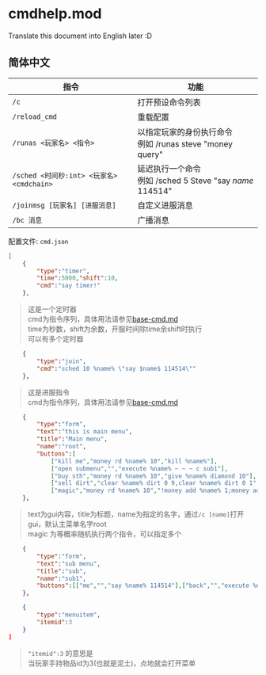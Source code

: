# cmdhelp.mod

Translate this document into English later :D

## 简体中文

| 指令 | 功能 |
| - | - |
| `/c` | 打开预设命令列表 |
| `/reload_cmd` | 重载配置 |
| `/runas <玩家名> <指令>` | 以指定玩家的身份执行命令<br>例如 /runas steve "money query" |
| `/sched <时间秒:int> <玩家名> <cmdchain>` | 延迟执行一个命令<br>例如 /sched 5 Steve "say $name$ 114514" |
| `/joinmsg [玩家名] [进服消息]` | 自定义进服消息 |
| `/bc 消息` | 广播消息 |

配置文件: `cmd.json`
```json
[
    {
        "type":"timer",
        "time":5000,"shift":10,
        "cmd":"say timer!"
    },
```
> 这是一个定时器<br>
> cmd为指令序列，具体用法请参见[base-cmd.md](Plugin_Base_cmd.md)<br>
> time为秒数，shift为余数，开服时间除time余shift时执行<br>
> 可以有多个定时器
```json
    {
        "type":"join",
        "cmd":"sched 10 %name% \"say $name$ 114514\""
    },
```
> 这是进服指令<br>
> cmd为指令序列，具体用法请参见[base-cmd.md](Plugin_Base_cmd.md)
```json
    {
        "type":"form",
        "text":"this is main menu",
        "title":"Main menu",
        "name":"root",
        "buttons":[
            ["kill me","money rd %name% 10","kill %name%"],
            ["open submenu","","execute %name% ~ ~ ~ c sub1"],
            ["buy sth","money rd %name% 10","give %name% diamond 10"],
            ["sell dirt","clear %name% dirt 0 9,clear %name% dirt 0 1","money add %name% 1,tell %name% dirt is cheapppp"],
            ["magic","money rd %name% 10","!money add %name% 1;money add %name% 20"]]
    },
```
> text为gui内容，title为标题，name为指定的名字，通过`/c [name]`打开gui，默认主菜单名字root<br>
> magic 为等概率随机执行两个指令，可以指定多个
```json
    {
        "type":"form",
        "text":"sub menu",
        "title":"sub",
        "name":"sub1",
        "buttons":[["me","","say %name% 114514"],["back","","execute %name% ~ ~ ~ c root"]]
    },

    {
        "type":"menuitem",
        "itemid":3
    }
]
```
> `"itemid":3` 的意思是<br>
> 当玩家手持物品id为3(也就是泥土)，点地就会打开菜单

